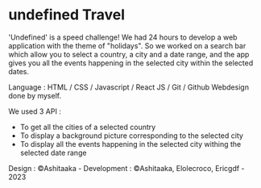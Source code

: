 # undefined Travel
'Undefined' is a speed challenge! We had 24 hours to develop a web application with the theme of "holidays".
So we worked on a search bar which allow you to select a country, a city and a date range, and the app gives you all the events happening in the selected city within the selected dates.

Language : HTML / CSS / Javascript / React JS / Git / Github
Webdesign done by myself.

We used 3 API :
- To get all the cities of a selected country
- To display a background picture corresponding to the selected city
- To display all the events happening in the selected city withing the selected date range

Design : ©Ashitaaka - Development : ©Ashitaaka, Elolecroco, Ericgdf - 2023
